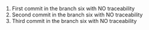 1. First commit in the branch six with NO traceability
2. Second commit in the branch six with NO traceability
3. Third commit in the branch six with NO traceability
